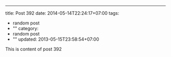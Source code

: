 ---
title: Post 392
date: 2014-05-14T22:24:17+07:00
tags:
  - random post
  - ""
category:
  - random post
  - ""
updated: 2013-05-15T23:58:54+07:00

This is content of post 392